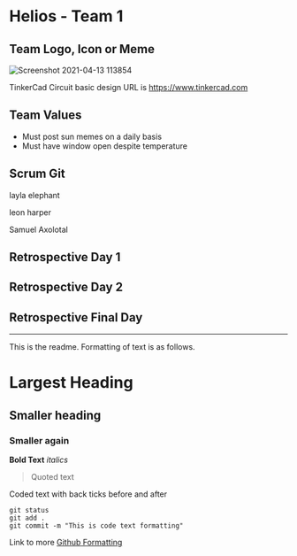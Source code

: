 # Helios - Team 1

## Team Logo, Icon or Meme
![Screenshot 2021-04-13 113854](https://user-images.githubusercontent.com/82400464/114539919-e0544a00-9c4c-11eb-9be6-cdd535f290de.png)

TinkerCad Circuit basic design URL is
https://www.tinkercad.com

## Team Values
- Must post sun memes on a daily   basis
- Must have window open despite    temperature

## Scrum Git
layla elephant

leon harper

Samuel Axolotal

## Retrospective Day 1

## Retrospective Day 2

## Retrospective Final Day

---------------------------------------------------------

This is the readme. Formatting of text is as follows.

# Largest Heading
## Smaller heading
### Smaller again

**Bold Text**
*italics*
>Quoted text

Coded text with back ticks before and after
```
git status
git add .
git commit -m "This is code text formatting"
```

Link to more [Github Formatting](https://help.github.com/en/github/writing-on-github/basic-writing-and-formatting-syntax)
